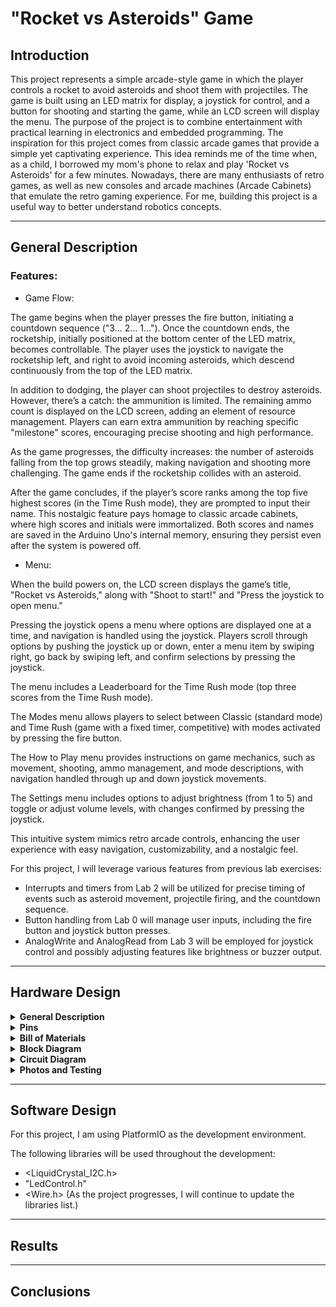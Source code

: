 # "Rocket vs Asteroids" Game

## Introduction

This project represents a simple arcade-style game in which the player controls a rocket to avoid asteroids and shoot them with projectiles. The game is built using an LED matrix for display, a joystick for control, and a button for shooting and starting the game, while an LCD screen will display the menu.
The purpose of the project is to combine entertainment with practical learning in electronics and embedded programming. The inspiration for this project comes from classic arcade games that provide a simple yet captivating experience. This idea reminds me of the time when, as a child, I borrowed my mom's phone to relax and play 'Rocket vs Asteroids' for a few minutes.
Nowadays, there are many enthusiasts of retro games, as well as new consoles and arcade machines (Arcade Cabinets) that emulate the retro gaming experience. For me, building this project is a useful way to better understand robotics concepts.

---

## General Description

### Features:

- Game Flow:

The game begins when the player presses the fire button, initiating a countdown sequence ("3... 2... 1..."). Once the countdown ends, the rocketship, initially positioned at the bottom center of the LED matrix, becomes controllable. The player uses the joystick to navigate the rocketship left, and right to avoid incoming asteroids, which descend continuously from the top of the LED matrix.

In addition to dodging, the player can shoot projectiles to destroy asteroids. However, there’s a catch: the ammunition is limited. The remaining ammo count is displayed on the LCD screen, adding an element of resource management. Players can earn extra ammunition by reaching specific "milestone" scores, encouraging precise shooting and high performance.

As the game progresses, the difficulty increases: the number of asteroids falling from the top grows steadily, making navigation and shooting more challenging. The game ends if the rocketship collides with an asteroid.

After the game concludes, if the player’s score ranks among the top five highest scores (in the Time Rush mode), they are prompted to input their name. This nostalgic feature pays homage to classic arcade cabinets, where high scores and initials were immortalized. Both scores and names are saved in the Arduino Uno's internal memory, ensuring they persist even after the system is powered off.

- Menu:

When the build powers on, the LCD screen displays the game’s title, "Rocket vs Asteroids," along with "Shoot to start!" and "Press the joystick to open menu." 

Pressing the joystick opens a menu where options are displayed one at a time, and navigation is handled using the joystick. Players scroll through options by pushing the joystick up or down, enter a menu item by swiping right, go back by swiping left, and confirm selections by pressing the joystick. 

The menu includes a Leaderboard for the Time Rush mode (top three scores from the Time Rush mode). 

The Modes menu allows players to select between Classic (standard mode) and Time Rush (game with a fixed timer, competitive) with modes activated by pressing the fire button. 

The How to Play menu provides instructions on game mechanics, such as movement, shooting, ammo management, and mode descriptions, with navigation handled through up and down joystick movements. 

The Settings menu includes options to adjust brightness (from 1 to 5) and toggle or adjust volume levels, with changes confirmed by pressing the joystick. 

This intuitive system mimics retro arcade controls, enhancing the user experience with easy navigation, customizability, and a nostalgic feel.

For this project, I will leverage various features from previous lab exercises:

- Interrupts and timers from Lab 2 will be utilized for precise timing of events such as asteroid movement, projectile firing, and the countdown sequence.
- Button handling from Lab 0 will manage user inputs, including the fire button and joystick button presses.
- AnalogWrite and AnalogRead from Lab 3 will be employed for joystick control and possibly adjusting features like brightness or buzzer output.

---

## Hardware Design

<details>
<summary> <b> General Description </b> </summary>
  In my project, the Arduino Uno serves as the central controller, coordinating all the inputs and outputs. It's responsible for processing user inputs, updating the LED matrices to display the rocket and asteroids, handling the menu on the LCD, and controlling the buzzer to provide sound effects. The Arduino is the brain behind the game, managing all aspects of gameplay, from navigation to firing, and ensuring that the game logic runs smoothly. It's connected to the other components via the GPIO pins, which handle communication with these elements.

The LED matrices are key to displaying the game environment. These two 8x8 matrices, driven by two MAX7219 LED drivers, serve as the screen where the rocket and asteroids are shown. The MAX7219 simplifies controlling multiple LEDs, reducing the number of pins needed and allowing the Arduino to focus on game logic. These matrices communicate with the Arduino using SPI, with specific pins assigned for DIN (Data In - Pin 11 since it is part of the SPI/ Serial Peripheral Interface), CLK (Clock - Pin 13 since it is traditionally used for the SCK/ Serial Clock), and LOAD (CS/ Chip Select - Pin 10 since it is traditionally used as SS/ Slave Select) to transmit data and refresh the display.

For displaying the score and accessing the game menu, there is the 16x2 LCD display. This LCD is controlled using the I2C protocol, which allows it to communicate with the Arduino using just two data pins—SDA (SDA - Pin A4/ Default SDA Pin) and SCL (SCL - Pin A5/ Default SCL Pin) —saving other valuable ports. The LCD shows information such as the score during gameplay and provides an interface for navigating the game’s menu.

The joystick is an essential input device in the game, used for navigating the menu and controlling the rocket’s movements. The joystick has two analog axes, which the Arduino reads via A0 and A1 for horizontal and vertical movement, respectively. A0 & A1 are among the six dedicated analog input pins (A0–A5) on the Arduino Uno, designed to read varying voltage levels, which is exactly what the joystick outputs for its X & Y axes. It also has a built-in button that is mapped to Pin 2 (since it corresponds to Interrupt 0) and serves the purpose of saving configurations in the settings section of the menu. This allows players to easily move the rocket on the screen and interact with the menu and in-game mechanics.

In addition to the joystick, a separate button is used for shooting projectiles towards the asteroids and starting the game. This button, connected to Pin 3 (corresponding to Interrupt 1), is essential for adding interactivity to the game, as players can press it to shoot and destroy the asteroids and the possibilty of controling the movement with one hand (via the joystick) and the shooting with the other hand.

To enhance the sensory experience, the buzzer provides audio feedback, particularly when the rocket collides with an asteroid. The buzzer is connected to Pin 9, which has PWM capability — allowing to generate varying signal patterns & create tones of different frequencies. Its sound can be triggered during collisions, making the gameplay feel more immersive and engaging.

The breadboard acts as the foundational platform for connecting all the components. It makes it easy to manage the various connections between the Arduino and peripherals without the need for soldering.
</details>

<details>
<summary> <b> Pins </b> </summary>
  
| Component             | Pin Number    | Function Description                                              |
|-----------------------|---------------|-------------------------------------------------------------------|
| **LED Matrix DIN**     | Pin 11        | Data input for LED matrix communication (SPI)                     |
| **LED Matrix CLK**     | Pin 13        | Clock signal for LED matrix communication (SPI)                   |
| **LED Matrix LOAD**    | Pin 10        | Chip select for LED matrix (SPI)                                  |
| **LCD SDA**            | Pin A4        | I2C data line for LCD communication                               |
| **LCD SCL**            | Pin A5        | I2C clock line for LCD communication                              |
| **Joystick VRx (Horizontal)** | Pin A0    | Analog input for joystick's horizontal axis movement              |
| **Joystick VRy (Vertical)**   | Pin A1    | Analog input for joystick's vertical axis movement                |
| **Joystick Button**    | Pin 2         | Button for joystick press (interrupt enabled)                     |
| **Shooting Button**    | Pin 3         | Button to trigger shooting action (interrupt enabled)             |
| **Buzzer**             | Pin 9         | Buzzer for sound feedback (PWM capable)                           |
</details>

<details>
<summary> <b> Bill of Materials </b> </summary>
  
| **Name**                        | **Source**                      | **Datasheet Link**                                                                                     |
|----------------------------------|---------------------------------|--------------------------------------------------------------------------------------------------------|
| Arduino Uno                      | University Of Bucharest      | [Arduino Uno Datasheet](https://docs.arduino.cc/resources/datasheets/A000066-datasheet.pdf)                                 |
| I2C LCD Display 16x2             | [Optimu Digital](https://www.google.com/aclk?sa=L&ai=DChcSEwiquoygl6WKAxUIbEECHWaMIksYABAAGgJ3cw&co=1&ase=2&gclid=EAIaIQobChMIqrqMoJeligMVCGxBAh1mjCJLEAAYASAAEgJzXPD_BwE&sig=AOD64_3gKZwYI8h5odrFMlnXUxdu7K6dFw&q&nis=4&adurl&ved=2ahUKEwjlwoagl6WKAxUqR_EDHZSDEB4Q0Qx6BAgKEAE)      | [I2C LCD Datasheet](https://www.handsontec.com/dataspecs/module/I2C_1602_LCD.pdf)                                               |
| 8x8 LED Matrix with MAX7219 Driver (2x) | University Of Bucharest      | [MAX7219 LED Matrix Datasheet](https://www.handsontec.com/dataspecs/display/MAX7219-8x8.pdf)                                     |
| Buzzer                           | University Of Bucharest          | [Buzzer Datasheet](https://www.farnell.com/datasheets/2171929.pdf)                                      |
| Joystick                         | University Of Bucharest     | [Joystick Module Datasheet](https://www.hwkitchen.cz/user/related_files/joystick-modul-s-tlacitkem-datasheet-pdf.pdf)                                      |
| Button (for firing and starting) | University Of Bucharest      | [Button Datasheet](https://www.hdk.co.jp/pdf/eng/e291702.pdf)  |
| Connecting Wires                 | University Of Bucharest          | -                                                 |
| Breadboard                       | University Of Bucharest      | [Breadboard Datasheet](https://www.farnell.com/datasheets/1734497.pdf)                                             |
| Resistors (220 Ohm)             | University Of Bucharest      | -              |

</details>

<details>
<summary> <b> Block Diagram </b> </summary>
  
![image](https://github.com/user-attachments/assets/1ed82f72-cd13-4971-bc54-d2f1a142c8cd)
</details>

<details>
<summary> <b> Circuit Diagram </b> </summary>
  
![image](https://github.com/user-attachments/assets/876db71a-0964-4d03-a17e-ed9f1f99625a)
![image](https://github.com/user-attachments/assets/461ce925-60d8-4eaa-8e0a-31e8c1caa680)
</details>



<details>
<summary> <b> Photos and Testing </b> </summary>
  
![WhatsApp Image 2024-12-15 at 18 49 29_23edfa23](https://github.com/user-attachments/assets/a18f8312-529f-4e5a-8749-96b19ad77357)
![WhatsApp Image 2024-12-15 at 18 49 28_86ef5022](https://github.com/user-attachments/assets/fc4fb3f8-9696-427d-a1ec-c171eb699aca)
![WhatsApp Image 2024-12-15 at 18 49 28_bd1f7200](https://github.com/user-attachments/assets/322c319e-cd46-4590-9304-440a196fa5a2)
![image](https://github.com/user-attachments/assets/2d58b81f-f56a-48f3-ba69-dd8bed7362ed)
![WhatsApp Image 2024-12-15 at 18 49 28_24aeb993](https://github.com/user-attachments/assets/f9052ebf-edf1-49ea-8320-72689de5b382)

The functionality of the key components—LCD display, LED matrices, joystick, and buttons has been tested using the following program:
```cpp
#include "LedControl.h" 
#include <Wire.h>       
#include <LiquidCrystal_I2C.h> 

const int VRx = A0; 
const int VRy = A1; 
const int joystickButton = 2;   

const int newButton = 3; 

const byte dinPin = 11;
const byte clockPin = 13;
const byte loadPin = 10;
const byte numMatrices = 2;

const int buzzerPin = 9;

LedControl lc = LedControl(dinPin, clockPin, loadPin, numMatrices);
byte matrixBrightness = 2;

LiquidCrystal_I2C lcd(0x27, 16, 2);

void testJoystick();
void animateMatrices();
void checkNewButton();
void displayTest();

void setup() {
  Serial.begin(9600);

  pinMode(joystickButton, INPUT_PULLUP);
  pinMode(newButton, INPUT);
  
  pinMode(buzzerPin, OUTPUT);

  tone(buzzerPin, 2000);
  delay(1000);
  tone(buzzerPin, 1000);
  delay(1000);
  noTone(buzzerPin); 

  for (int i = 0; i < numMatrices; i++) {
    lc.shutdown(i, false);           
    lc.setIntensity(i, matrixBrightness); 
    lc.clearDisplay(i);              
  }

  lcd.init();   
  lcd.backlight();   
  lcd.setCursor(0, 0); 
  displayTest(); 
}

void loop() {
  testJoystick();    
  checkNewButton();   
  // animateMatrices();  
}

// Function to test joystick functionality
void testJoystick() {
  int xValue = analogRead(VRx); // Read horizontal position
  int yValue = analogRead(VRy); // Read vertical position
  bool joystickPressed = (digitalRead(joystickButton) == LOW); // Check joystick button state

  // Print joystick status
  if (joystickPressed) {
    Serial.println(F("Joystick Button Pressed"));
  } else if (xValue < 200) {
    Serial.println("Joystick Left");
  } else if (xValue > 800) {
    Serial.println("Joystick Right");
  } else if (yValue < 200) {
    Serial.println("Joystick Up");
  } else if (yValue > 800) {
    Serial.println("Joystick Down");
  } else {
    Serial.println("Joystick Center");
  }

  delay(300);
}

// Function to check the new button
void checkNewButton() {
  bool newButtonPressed = (digitalRead(newButton) == HIGH); // Button is pressed when HIGH

  if (newButtonPressed) {
    Serial.println(F("New Button Pressed"));
    delay(300);
  }
}

// Function to animate LEDs on the matrices
void animateMatrices() {
  for (int matrix = numMatrices - 1; matrix >= 0; matrix--) {
    for (int row = 0; row < 8; row++) {
      for (int col = 0; col < 8; col++) {
        lc.setLed(matrix, row, col, true); // Turn on the LED
        delay(25);
      }
    }
  }

  for (int matrix = numMatrices - 1; matrix >= 0; matrix--) {
    for (int row = 0; row < 8; row++) {
      for (int col = 0; col < 8; col++) {
        lc.setLed(matrix, row, col, false); // Turn off the LED
        delay(25);
      }
    }
  }
}

// Function to display Game Ready on the LCD
void displayTest() {
  lcd.clear();               // Clear the LCD screen
  lcd.setCursor(0, 0);       // Set cursor to the first line
  lcd.print("Game Ready ;)!"); // Display "Game Ready ;)!" on the second line
  lcd.setCursor(0, 1);       // Set cursor to the second line
  lcd.print("I2C LCD Test"); // Display "I2C LCD Test" on the second line
}

```
The program utilizes the LedControl library for controlling the LED matrices, the LiquidCrystal_I2C library for the LCD display, and the analog and digital pins for reading the joystick and buttons. The LCD display and LED matrices were verified by displaying "Game Ready ;)! I2C LCD Test" and animating LEDs, respectively. Screenshots of the LCD and LED matrices in operation are included to show that both components are working as expected.

![WhatsApp Image 2024-12-15 at 18 49 28_0ea6306f](https://github.com/user-attachments/assets/810737e5-999e-400f-b1fd-d0798e3cd354)
![WhatsApp Image 2024-12-15 at 18 49 28_6a81f3ac](https://github.com/user-attachments/assets/2a1ec5c5-3ecb-4ed8-b6eb-6dcad213e355)

For testing the joystick and buttons, the joystick's horizontal and vertical values are read via analog pins A0 and A1, while the joystick button and the shooting button are read through digital pins (2 & 3). Serial monitor outputs show the joystick's movement (left, right, up, down, center) and button presses, which were tested by observing the corresponding outputs in the serial monitor:

https://github.com/user-attachments/assets/25265325-a636-4ac7-883d-4d63312b6a5a

</details>

---

## Software Design

For this project, I am using PlatformIO as the development environment. 

The following libraries will be used throughout the development:
- <LiquidCrystal_I2C.h>
- "LedControl.h"
- <Wire.h>
(As the project progresses, I will continue to update the libraries list.)

---

## Results

---

## Conclusions
